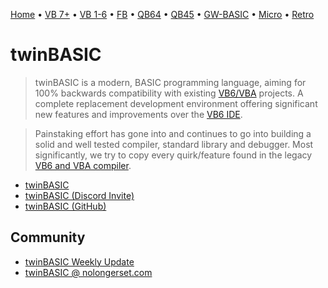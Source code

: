 [Home](https://gotbasic.com) • [VB 7+](vb.md) • [VB 1-6](vb6.md) • [FB](freebasic.md) • [QB64](qb64.md) • [QB45](qb.md) • [GW-BASIC](gw-basic.md) • [Micro](micro.md) • [Retro](retro.md)

# twinBASIC

> twinBASIC is a modern, BASIC programming language, aiming for 100% backwards compatibility with existing [VB6/VBA](vb6.md) projects.  A complete replacement development environment offering significant new features and improvements over the [VB6 IDE](vb6.md).

> Painstaking effort has gone into and continues to go into building a solid and well tested compiler, standard library and debugger.  Most significantly, we try to copy every quirk/feature found in the legacy [VB6 and VBA compiler](vb6.md).

- [twinBASIC](https://twinbasic.com/)
- [twinBASIC (Discord Invite)](https://discord.gg/UaW9GgKKuE)
- [twinBASIC (GitHub)](https://github.com/twinbasic/twinbasic)

## Community

- [twinBASIC Weekly Update](https://nolongerset.com/tag/twinbasic-weekly-update/)
- [twinBASIC @ nolongerset.com](https://nolongerset.com/tag/twinbasic/)
